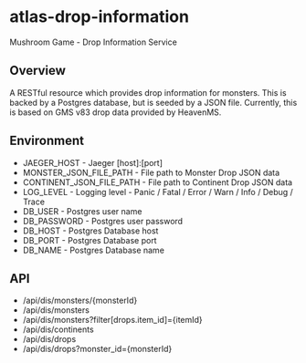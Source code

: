 # atlas-drop-information
Mushroom Game - Drop Information Service

## Overview
A RESTful resource which provides drop information for monsters. This is backed by a Postgres database, but is seeded by a JSON file. Currently, this is based on GMS v83 drop data provided by HeavenMS.
## Environment
- JAEGER_HOST - Jaeger [host]:[port]
- MONSTER_JSON_FILE_PATH - File path to Monster Drop JSON data
- CONTINENT_JSON_FILE_PATH - File path to Continent Drop JSON data
- LOG_LEVEL - Logging level - Panic / Fatal / Error / Warn / Info / Debug / Trace
- DB_USER - Postgres user name
- DB_PASSWORD - Postgres user password
- DB_HOST - Postgres Database host
- DB_PORT - Postgres Database port
- DB_NAME - Postgres Database name

## API

- /api/dis/monsters/{monsterId}
- /api/dis/monsters
- /api/dis/monsters?filter[drops.item_id]={itemId}
- /api/dis/continents
- /api/dis/drops
- /api/dis/drops?monster_id={monsterId}